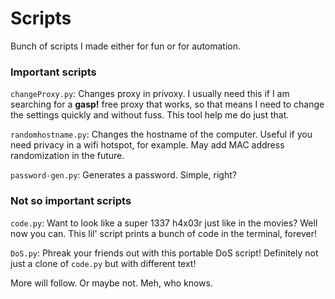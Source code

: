 # Scripts
Bunch of scripts I made either for fun or for automation.

### Important scripts
`changeProxy.py`: Changes proxy in privoxy. I usually need this if I am searching for a **gasp!** free proxy that works, so that means I need to change the settings quickly and without fuss. This tool help me do just that.

`randomhostname.py`: Changes the hostname of the computer. Useful if you need privacy in a wifi hotspot, for example. May add MAC address randomization in the future.

`password-gen.py`: Generates a password. Simple, right?

### Not so important scripts
`code.py`: Want to look like a super 1337 h4x03r just like in the movies? Well now you can. This lil' script prints a bunch of code in the terminal, forever!

`DoS.py`: Phreak your friends out with this portable DoS script! Definitely not just a clone of `code.py` but with different text!

More will follow. Or maybe not. Meh, who knows.

